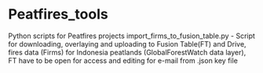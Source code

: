 # Peatfires_tools
Python scripts for Peatfires projects
import_firms_to_fusion_table.py - Script for downloading, overlaying and uploading to Fusion Table(FT) and Drive, fires data (Firms) for Indonesia peatlands (GlobalForestWatch data layer), FT have to be open for access and editing for e-mail from .json key file


